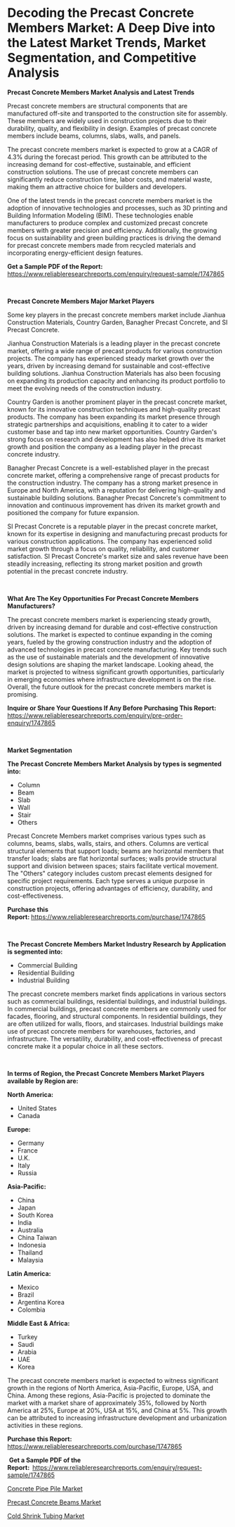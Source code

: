 <p><h1>Decoding the Precast Concrete Members Market: A Deep Dive into the Latest Market Trends, Market Segmentation, and Competitive Analysis</h1></p><p><strong>Precast Concrete Members Market Analysis and Latest Trends</strong></p>
<p><p>Precast concrete members are structural components that are manufactured off-site and transported to the construction site for assembly. These members are widely used in construction projects due to their durability, quality, and flexibility in design. Examples of precast concrete members include beams, columns, slabs, walls, and panels.</p><p>The precast concrete members market is expected to grow at a CAGR of 4.3% during the forecast period. This growth can be attributed to the increasing demand for cost-effective, sustainable, and efficient construction solutions. The use of precast concrete members can significantly reduce construction time, labor costs, and material waste, making them an attractive choice for builders and developers.</p><p>One of the latest trends in the precast concrete members market is the adoption of innovative technologies and processes, such as 3D printing and Building Information Modeling (BIM). These technologies enable manufacturers to produce complex and customized precast concrete members with greater precision and efficiency. Additionally, the growing focus on sustainability and green building practices is driving the demand for precast concrete members made from recycled materials and incorporating energy-efficient design features.</p></p>
<p><strong>Get a Sample PDF of the Report:&nbsp;</strong> <a href="https://www.reliableresearchreports.com/enquiry/request-sample/1747865">https://www.reliableresearchreports.com/enquiry/request-sample/1747865</a></p>
<p>&nbsp;</p>
<p><strong>Precast Concrete Members Major Market Players</strong></p>
<p><p>Some key players in the precast concrete members market include Jianhua Construction Materials, Country Garden, Banagher Precast Concrete, and SI Precast Concrete.</p><p>Jianhua Construction Materials is a leading player in the precast concrete market, offering a wide range of precast products for various construction projects. The company has experienced steady market growth over the years, driven by increasing demand for sustainable and cost-effective building solutions. Jianhua Construction Materials has also been focusing on expanding its production capacity and enhancing its product portfolio to meet the evolving needs of the construction industry.</p><p>Country Garden is another prominent player in the precast concrete market, known for its innovative construction techniques and high-quality precast products. The company has been expanding its market presence through strategic partnerships and acquisitions, enabling it to cater to a wider customer base and tap into new market opportunities. Country Garden's strong focus on research and development has also helped drive its market growth and position the company as a leading player in the precast concrete industry.</p><p>Banagher Precast Concrete is a well-established player in the precast concrete market, offering a comprehensive range of precast products for the construction industry. The company has a strong market presence in Europe and North America, with a reputation for delivering high-quality and sustainable building solutions. Banagher Precast Concrete's commitment to innovation and continuous improvement has driven its market growth and positioned the company for future expansion.</p><p>SI Precast Concrete is a reputable player in the precast concrete market, known for its expertise in designing and manufacturing precast products for various construction applications. The company has experienced solid market growth through a focus on quality, reliability, and customer satisfaction. SI Precast Concrete's market size and sales revenue have been steadily increasing, reflecting its strong market position and growth potential in the precast concrete industry.</p></p>
<p>&nbsp;</p>
<p><strong>What Are The Key Opportunities For Precast Concrete Members Manufacturers?</strong></p>
<p><p>The precast concrete members market is experiencing steady growth, driven by increasing demand for durable and cost-effective construction solutions. The market is expected to continue expanding in the coming years, fueled by the growing construction industry and the adoption of advanced technologies in precast concrete manufacturing. Key trends such as the use of sustainable materials and the development of innovative design solutions are shaping the market landscape. Looking ahead, the market is projected to witness significant growth opportunities, particularly in emerging economies where infrastructure development is on the rise. Overall, the future outlook for the precast concrete members market is promising.</p></p>
<p><strong>Inquire or Share Your Questions If Any Before Purchasing This Report:</strong> <a href="https://www.reliableresearchreports.com/enquiry/pre-order-enquiry/1747865">https://www.reliableresearchreports.com/enquiry/pre-order-enquiry/1747865</a></p>
<p>&nbsp;</p>
<p><strong>Market Segmentation</strong></p>
<p><strong>The Precast Concrete Members Market Analysis by types is segmented into:</strong></p>
<p><ul><li>Column</li><li>Beam</li><li>Slab</li><li>Wall</li><li>Stair</li><li>Others</li></ul></p>
<p><p>Precast Concrete Members market comprises various types such as columns, beams, slabs, walls, stairs, and others. Columns are vertical structural elements that support loads; beams are horizontal members that transfer loads; slabs are flat horizontal surfaces; walls provide structural support and division between spaces; stairs facilitate vertical movement. The "Others" category includes custom precast elements designed for specific project requirements. Each type serves a unique purpose in construction projects, offering advantages of efficiency, durability, and cost-effectiveness.</p></p>
<p><strong>Purchase this Report:&nbsp;</strong><a href="https://www.reliableresearchreports.com/purchase/1747865">https://www.reliableresearchreports.com/purchase/1747865</a></p>
<p>&nbsp;</p>
<p><strong>The Precast Concrete Members Market Industry Research by Application is segmented into:</strong></p>
<p><ul><li>Commercial Building</li><li>Residential Building</li><li>Industrial Building</li></ul></p>
<p><p>The precast concrete members market finds applications in various sectors such as commercial buildings, residential buildings, and industrial buildings. In commercial buildings, precast concrete members are commonly used for facades, flooring, and structural components. In residential buildings, they are often utilized for walls, floors, and staircases. Industrial buildings make use of precast concrete members for warehouses, factories, and infrastructure. The versatility, durability, and cost-effectiveness of precast concrete make it a popular choice in all these sectors.</p></p>
<p>&nbsp;</p>
<p><strong>In terms of Region, the Precast Concrete Members Market Players available by Region are:</strong></p>
<p>
    <p> <strong> North America: </strong>
        <ul>
            <li>United States</li>
            <li>Canada</li>
        </ul>
        </p> 
    <p> <strong> Europe: </strong>
        <ul>
            <li>Germany</li>
            <li>France</li>
            <li>U.K.</li>
            <li>Italy</li>
            <li>Russia</li>
        </ul>
        </p> 
    <p> <strong> Asia-Pacific: </strong>
        <ul>
            <li>China</li>
            <li>Japan</li>
            <li>South Korea</li>
            <li>India</li>
            <li>Australia</li>
            <li>China Taiwan</li>
            <li>Indonesia</li>
            <li>Thailand</li>
            <li>Malaysia</li>
        </ul>
        </p> 
    <p> <strong> Latin America: </strong>
        <ul>
            <li>Mexico</li>
            <li>Brazil</li>
            <li>Argentina Korea</li>
            <li>Colombia</li>
        </ul>
        </p> 
    <p> <strong> Middle East & Africa: </strong>
        <ul>
            <li>Turkey</li>
            <li>Saudi</li>
            <li>Arabia</li>
            <li>UAE</li>
            <li>Korea</li>
        </ul>
    </p>
    </p>
<p><p>The precast concrete members market is expected to witness significant growth in the regions of North America, Asia-Pacific, Europe, USA, and China. Among these regions, Asia-Pacific is projected to dominate the market with a market share of approximately 35%, followed by North America at 25%, Europe at 20%, USA at 15%, and China at 5%. This growth can be attributed to increasing infrastructure development and urbanization activities in these regions.</p></p>
<p><strong>Purchase this Report: </strong><a href="https://www.reliableresearchreports.com/purchase/1747865">https://www.reliableresearchreports.com/purchase/1747865</a></p>
<p>&nbsp;<strong>Get a Sample PDF of the Report:&nbsp;&nbsp;</strong><a href="https://www.reliableresearchreports.com/enquiry/request-sample/1747865">https://www.reliableresearchreports.com/enquiry/request-sample/1747865</a></p>
<p><strong></strong></p>
<p><p><a href="https://github.com/brentleyjimmiealvaradoz4l1rea/Market-Research-Report-List-1/blob/main/concrete-pipe-pile-market.md">Concrete Pipe Pile Market</a></p><p><a href="https://github.com/Angelnienowdseej3e45z3p8c/Market-Research-Report-List-1/blob/main/precast-concrete-beams-market.md">Precast Concrete Beams Market</a></p><p><a href="https://github.com/eeaveuhhh/Market-Research-Report-List-1/blob/main/cold-shrink-tubing-market.md">Cold Shrink Tubing Market</a></p></p>